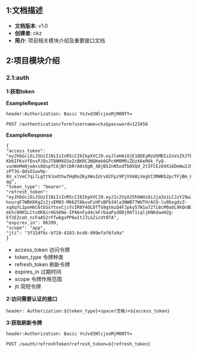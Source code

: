 ## 1:文档描述
- **文档版本**: v1.0
- **创建者**: ckz
- **简介**: 项目相关模块介绍及重要接口文档

## 2:项目模块介绍

### 2.1:auth
**1:获取token**

**ExampleRequest**
   <!--Base64加密(username:browser password:123456)-->
   `header:Authorization: Basic YnJvd3NlcjoxMjM0NTY=` 

    POST /authentication/form?username=ckz&password=123456 
   
**ExampleResponse**

    {
    "access_token": "eyJhbGciOiJSUzI1NiIsInR5cCI6IkpXVCJ9.eyJleHAiOjE1ODEyMzU5MDIsInVzZXJfbmFtZSI6ImNreiIsImF1dGhvcml0aWVzIjpbImFkbWluIiwiUk9MRV9VU0VSIl0sImp0aSI6IjNmMzJkZjhjLWI3MjAtNDEwMy1iY2Q2LTkwOWVmYWY2ZmE5YSIsImNsaWVudF9pZCI6ImJyb3dzZXIiLCJzY29wZSI6WyJhcHAiXX0.cdpT9T2OO_WAkMrLiWyz-Kb6IFKsVfEnsPJQsJT8NMXGSeZcBKRC3NQKmk6GPcHM8MRiZUzX6eR6k_fyQ-vunWeMm0jeAxs0QspfC6jBYibRrA0sQgN_4BjB52nN5odTb0XQd_2tIFCEzO4Xi6DeWu2JO4TKJ3lp7sCjjrnaqKhYVS19U2ZTRyRuLfmxbljmnNGvED8yXD4q81mjB6s2IcWKDPbMsGGb5euqQev1Xa55C6zUZ2DUy9-zPT3G-QdsO1wu9p-8U_xlVeC7qilLgtt9JodthwfHqRoZKyXWuIdrv02Fpz9PjVVm8LVegVI3MWKb2pcTFjBm_F8BGE6-qg",
    "token_type": "bearer",
    "refresh_token": "eyJhbGciOiJSUzI1NiIsInR5cCI6IkpXVCJ9.eyJ1c2VyX25hbWUiOiJja3oiLCJzY29wZSI6WyJhcHAiXSwiYXRpIjoiM2YzMmRmOGMtYjcyMC00MTAzLWJjZDYtOTA5ZWZhZjZmYTlhIiwiZXhwIjoxNTgzNzQxNTAyLCJhdXRob3JpdGllcyI6WyJhZG1pbiIsIlJPTEVfVVNFUiJdLCJqdGkiOiI5Y2FiZTZiNi0wMDQzLTQyMjAtODE5OS0yOTU2MjJmZjhjYzEiLCJjbGllbnRfaWQiOiJicm93c2VyIn0.Ysf9F6MjrB6Q235_amRwaiEA-hxurqF7WBHXKgZz2jvEM03-M66ZYAbvuFzHFsBFb34la3NWB77WUTHrACQ-lu9bxgdzZ-xqXqYL1poH6C6tbSxYtovCjcVcIR8Y4OLDfTG9gtmiQ4FJpky57W1w727i8cM0abL9kQnBDXFp63ERlzlLUB1mopUslfiN4lgpYyrvnbezHuT_5Srjvx2i_9v23FFGO9gOTkvUlmkPvuMo-mk5c00KSLCtxOK8irHGSKNe-IPA6nFyd4ckFrbaaPyd0Dj06f1iqljKNKdaoHZg-Ef2EZcoO_ncFaA52rFfwbgvPP6wItJJLGZicUY8TA",
    "expires_in": 86399,
    "scope": "app",
    "jti": "3f32df8c-b720-4103-bcd6-909efaf6fa9a"
    }
- access_token 访问令牌
- token_type 令牌种类
- refresh_token 刷新令牌
- expires_in 过期时间
- scope 令牌作用范围
- jti 简短令牌

**2:访问需要认证的接口**

`header: Authorization:${token_type}+space(空格)+${access_token}`

**3:获取刷新令牌**

   `header:Authorization: Basic YnJvd3NlcjoxMjM0NTY=`
   
    POST /oauth/refreshToken?refresh_token=${refresh_token}



    
